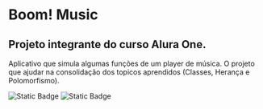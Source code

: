 
# Boom! Music

## Projeto integrante do curso Alura One.


Aplicativo que simula algumas funções de um player de música.
O projeto que ajudar na consolidação dos topicos aprendidos (Classes, Herança e Polomorfismo).



![Static Badge](https://img.shields.io/badge/OpenJDK%20v17%20-000000?style=for-the-badge&logo=OpenJDK&logoColor=white) 
![Static Badge](https://img.shields.io/badge/Intellij%20Idea-000?logo=intellij-idea&style=for-the-badge)



